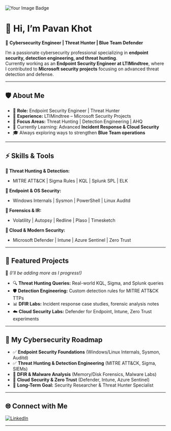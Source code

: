 <img src="https://tryhackme-badges.s3.amazonaws.com/khotpavankumar27.png" alt="Your Image Badge" />

# 👋 Hi, I’m Pavan Khot  

🚀 **Cybersecurity Engineer | Threat Hunter | Blue Team Defender**  

I’m a passionate cybersecurity professional specializing in **endpoint security, detection engineering, and threat hunting**.  
Currently working as an **Endpoint Security Engineer at LTIMindtree**, where I contributed to **Microsoft security projects** focusing on advanced threat detection and defense.  

---

## 🛡️ About Me  
- 🔐 **Role:** Endpoint Security Engineer | Threat Hunter  
- 🏢 **Experience:** LTIMindtree – Microsoft Security Projects  
- 🎯 **Focus Areas:** Threat Hunting | Detection Engineering | AHQ
- 🌱 Currently Learning: Advanced **Incident Response & Cloud Security**  
- 🎓 Always exploring ways to strengthen **Blue Team operations**  

---

## ⚡ Skills & Tools  

**🔹 Threat Hunting & Detection:**  
- MITRE ATT&CK | Sigma Rules | KQL | Splunk SPL | ELK  

**🔹 Endpoint & OS Security:**  
- Windows Internals | Sysmon | PowerShell | Linux Auditd  

**🔹 Forensics & IR:**  
- Volatility | Autopsy | Redline | Plaso | Timesketch  

**🔹 Cloud & Modern Security:**  
- Microsoft Defender | Intune | Azure Sentinel | Zero Trust  

---

## 📂 Featured Projects  
📌 *(I’ll be adding more as I progress!)*  

- 🔍 **Threat Hunting Queries:** Real-world KQL, Sigma, and Splunk queries  
- 🛡️ **Detection Engineering:** Custom detection rules for MITRE ATT&CK TTPs  
- 📊 **DFIR Labs:** Incident response case studies, forensic analysis notes  
- ☁️ **Cloud Security Labs:** Defender for Endpoint, Intune, Zero Trust experiments  

---

## 🎯 My Cybersecurity Roadmap  
- ✅ **Endpoint Security Foundations** (Windows/Linux Internals, Sysmon, Auditd)  
- ✅ **Threat Hunting & Detection Engineering** (MITRE ATT&CK, Sigma, SIEMs)  
- 🚧 **DFIR & Malware Analysis** (Memory/Disk Forensics, Malware Labs)  
- 🚧 **Cloud Security & Zero Trust** (Defender, Intune, Azure Sentinel)  
- 🎯 **Long-Term Goal:** Security Researcher & Threat Hunter Specialist  

---

## 🌐 Connect with Me  
[![LinkedIn](https://img.shields.io/badge/LinkedIn-blue?logo=linkedin&logoColor=white)](https://www.linkedin.com/in/pavankumar-khot-91a95b209/)  

---
